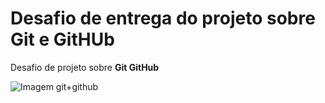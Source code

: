 # Desafio de entrega do projeto sobre Git e GitHUb
Desafio de projeto sobre **Git GitHub**

![Imagem git+github](https://churrops.files.wordpress.com/2017/11/git-github.jpg)
